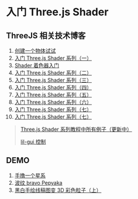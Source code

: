 # 入门 Three.js Shader

## ThreeJS 相关技术博客

1. [创建一个物体试试](https://juejin.cn/post/7386532770476474377)
2. [入门 Three.js Shader 系列（一）](https://juejin.cn/post/7233359844974182437)
3. [Shader 着色器入门](https://juejin.cn/post/7158032481302609950)
4. [入门 Three.js Shader 系列（二）](https://juejin.cn/post/7256039179087380535)
5. [入门 Three.js Shader 系列（三）](https://juejin.cn/post/7259411780375314490)
6. [入门 Three.js Shader 系列（四）](https://juejin.cn/post/7303797715393183796)
7. [入门 Three.js Shader 系列（五）](https://juejin.cn/post/7305371899138654235)
8. [入门 Three.js Shader 系列（六）](https://juejin.cn/post/7314572755696189494)
9. [入门 Three.js Shader 系列（七）](https://juejin.cn/post/7332305149589225483)
10. [入门 Three.js Shader 系列（七）](https://juejin.cn/post/7340909611098554409)

> [Three.js Shader 系列教程中所有例子（更新中）](https://www.canva.com/design/DAF3ez4Fy8c/_Zzx2w4NGX2doDzBQYhZNg/view)
>
> [lil-gui 控制 ](https://lil-gui.georgealways.com/#Guide#Installation/)

## DEMO

1. [手撸一个星系](https://juejin.cn/post/7358704808525971475)
2. [波纹 bravo Pepyaka](https://juejin.cn/post/7362028633425002546)
3. [黑白手绘线稿图变 3D 彩色粒子（上）](https://juejin.cn/post/7370513151051530267)
